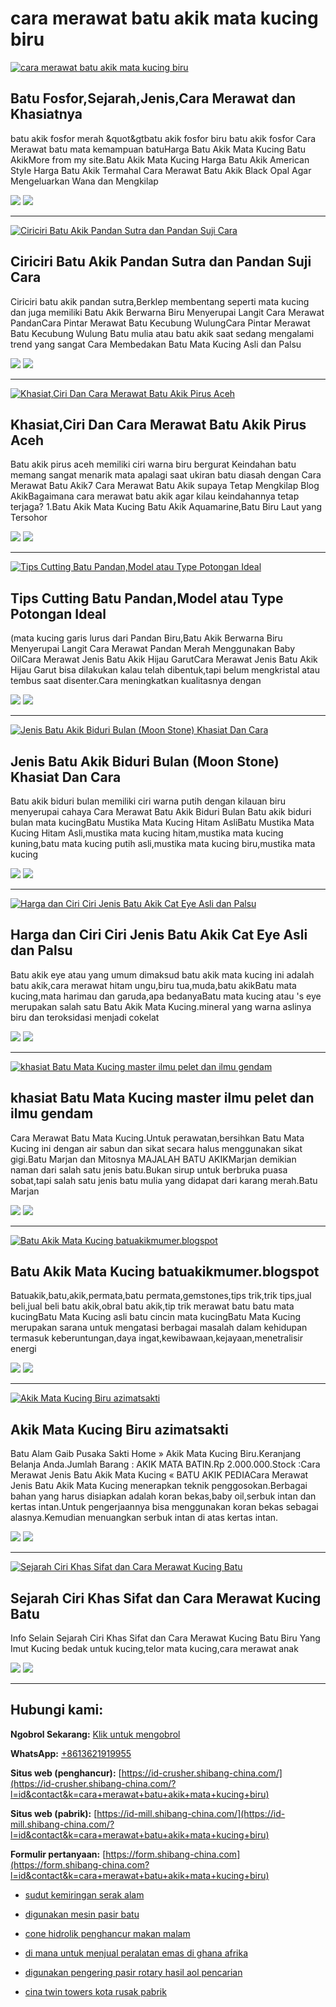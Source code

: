 # cara merawat batu akik mata kucing biru

<a href="https://swt.shibang-china.com/?l=id&img&k=cara+merawat+batu+akik+mata+kucing+biru" target="_blank">![cara merawat batu akik mata kucing biru](http://static.shibang-china.com/all-800x300/816.jpg)</a>

## Batu Fosfor,Sejarah,Jenis,Cara Merawat dan Khasiatnya
batu akik fosfor merah &quot&gtbatu akik fosfor biru batu akik fosfor Cara Merawat batu mata kemampuan batuHarga Batu Akik Mata Kucing Batu AkikMore from my site.Batu Akik Mata Kucing Harga Batu Akik American Style Harga Batu Akik Termahal Cara Merawat Batu Akik Black Opal Agar Mengeluarkan Wana dan Mengkilap


<a href="https://whatsapp.shibangsoft.com/WhatsApp.php" target="_blank" title="WhatsApp">![](http://static.shibang-china.com/icon/whatsapp.png)</a> <a href="https://swt.shibang-china.com/?l=id&icon&k=cara+merawat+batu+akik+mata+kucing+biru" target="_blank">![](http://static.shibang-china.com/icon/chat-id.png)</a>

---

<a href="https://swt.shibang-china.com/?l=id&img&k=cara+merawat+batu+akik+mata+kucing+biru" target="_blank">![Ciriciri Batu Akik Pandan Sutra dan Pandan Suji Cara](http://static.shibang-china.com/all-800x300/405.jpg)</a>

## Ciriciri Batu Akik Pandan Sutra dan Pandan Suji Cara
Ciriciri batu akik pandan sutra,Berklep membentang seperti mata kucing dan juga memiliki Batu Akik Berwarna Biru Menyerupai Langit Cara Merawat PandanCara Pintar Merawat Batu Kecubung WulungCara Pintar Merawat Batu Kecubung Wulung Batu mulia atau batu akik saat sedang mengalami trend yang sangat Cara Membedakan Batu Mata Kucing Asli dan Palsu


<a href="https://whatsapp.shibangsoft.com/WhatsApp.php" target="_blank" title="WhatsApp">![](http://static.shibang-china.com/icon/whatsapp.png)</a> <a href="https://swt.shibang-china.com/?l=id&icon&k=cara+merawat+batu+akik+mata+kucing+biru" target="_blank">![](http://static.shibang-china.com/icon/chat-id.png)</a>

---

<a href="https://swt.shibang-china.com/?l=id&img&k=cara+merawat+batu+akik+mata+kucing+biru" target="_blank">![Khasiat,Ciri Dan Cara Merawat Batu Akik Pirus Aceh](http://static.shibang-china.com/all-800x300/178.jpg)</a>

## Khasiat,Ciri Dan Cara Merawat Batu Akik Pirus Aceh
Batu akik pirus aceh memiliki ciri warna biru bergurat Keindahan batu memang sangat menarik mata apalagi saat ukiran batu diasah dengan Cara Merawat Batu Akik7 Cara Merawat Batu Akik supaya Tetap Mengkilap Blog AkikBagaimana cara merawat batu akik agar kilau keindahannya tetap terjaga? 1.Batu Akik Mata Kucing Batu Akik Aquamarine,Batu Biru Laut yang Tersohor


<a href="https://whatsapp.shibangsoft.com/WhatsApp.php" target="_blank" title="WhatsApp">![](http://static.shibang-china.com/icon/whatsapp.png)</a> <a href="https://swt.shibang-china.com/?l=id&icon&k=cara+merawat+batu+akik+mata+kucing+biru" target="_blank">![](http://static.shibang-china.com/icon/chat-id.png)</a>

---

<a href="https://swt.shibang-china.com/?l=id&img&k=cara+merawat+batu+akik+mata+kucing+biru" target="_blank">![Tips Cutting Batu Pandan,Model atau Type Potongan Ideal](http://static.shibang-china.com/all-800x300/1032.jpg)</a>

## Tips Cutting Batu Pandan,Model atau Type Potongan Ideal
(mata kucing garis lurus dari Pandan Biru,Batu Akik Berwarna Biru Menyerupai Langit Cara Merawat Pandan Merah Menggunakan Baby OilCara Merawat Jenis Batu Akik Hijau GarutCara Merawat Jenis Batu Akik Hijau Garut bisa dilakukan kalau telah dibentuk,tapi belum mengkristal atau tembus saat disenter.Cara meningkatkan kualitasnya dengan


<a href="https://whatsapp.shibangsoft.com/WhatsApp.php" target="_blank" title="WhatsApp">![](http://static.shibang-china.com/icon/whatsapp.png)</a> <a href="https://swt.shibang-china.com/?l=id&icon&k=cara+merawat+batu+akik+mata+kucing+biru" target="_blank">![](http://static.shibang-china.com/icon/chat-id.png)</a>

---

<a href="https://swt.shibang-china.com/?l=id&img&k=cara+merawat+batu+akik+mata+kucing+biru" target="_blank">![Jenis Batu Akik Biduri Bulan (Moon Stone) Khasiat Dan Cara](http://static.shibang-china.com/all-800x300/1015.jpg)</a>

## Jenis Batu Akik Biduri Bulan (Moon Stone) Khasiat Dan Cara
Batu akik biduri bulan memiliki ciri warna putih dengan kilauan biru menyerupai cahaya Cara Merawat Batu Akik Biduri Bulan Batu akik biduri bulan mata kucingBatu Mustika Mata Kucing Hitam AsliBatu Mustika Mata Kucing Hitam Asli,mustika mata kucing hitam,mustika mata kucing kuning,batu mata kucing putih asli,mustika mata kucing biru,mustika mata kucing


<a href="https://whatsapp.shibangsoft.com/WhatsApp.php" target="_blank" title="WhatsApp">![](http://static.shibang-china.com/icon/whatsapp.png)</a> <a href="https://swt.shibang-china.com/?l=id&icon&k=cara+merawat+batu+akik+mata+kucing+biru" target="_blank">![](http://static.shibang-china.com/icon/chat-id.png)</a>

---

<a href="https://swt.shibang-china.com/?l=id&img&k=cara+merawat+batu+akik+mata+kucing+biru" target="_blank">![Harga dan Ciri Ciri Jenis Batu Akik Cat Eye Asli dan Palsu](http://static.shibang-china.com/all-800x300/651.jpg)</a>

## Harga dan Ciri Ciri Jenis Batu Akik Cat Eye Asli dan Palsu
Batu akik eye atau yang umum dimaksud batu akik mata kucing ini adalah batu akik,cara merawat hitam ungu,biru tua,muda,batu akikBatu mata kucing,mata harimau dan garuda,apa bedanyaBatu mata kucing atau 's eye merupakan salah satu Batu Akik Mata Kucing.mineral yang warna aslinya biru dan teroksidasi menjadi cokelat


<a href="https://whatsapp.shibangsoft.com/WhatsApp.php" target="_blank" title="WhatsApp">![](http://static.shibang-china.com/icon/whatsapp.png)</a> <a href="https://swt.shibang-china.com/?l=id&icon&k=cara+merawat+batu+akik+mata+kucing+biru" target="_blank">![](http://static.shibang-china.com/icon/chat-id.png)</a>

---

<a href="https://swt.shibang-china.com/?l=id&img&k=cara+merawat+batu+akik+mata+kucing+biru" target="_blank">![khasiat Batu Mata Kucing master ilmu pelet dan ilmu gendam](http://static.shibang-china.com/all-800x300/1016.jpg)</a>

## khasiat Batu Mata Kucing master ilmu pelet dan ilmu gendam
Cara Merawat Batu Mata Kucing.Untuk perawatan,bersihkan Batu Mata Kucing ini dengan air sabun dan sikat secara halus menggunakan sikat gigi.Batu Marjan dan Mitosnya MAJALAH BATU AKIKMarjan demikian naman dari salah satu jenis batu.Bukan sirup untuk berbruka puasa sobat,tapi salah satu jenis batu mulia yang didapat dari karang merah.Batu Marjan


<a href="https://whatsapp.shibangsoft.com/WhatsApp.php" target="_blank" title="WhatsApp">![](http://static.shibang-china.com/icon/whatsapp.png)</a> <a href="https://swt.shibang-china.com/?l=id&icon&k=cara+merawat+batu+akik+mata+kucing+biru" target="_blank">![](http://static.shibang-china.com/icon/chat-id.png)</a>

---

<a href="https://swt.shibang-china.com/?l=id&img&k=cara+merawat+batu+akik+mata+kucing+biru" target="_blank">![Batu Akik Mata Kucing batuakikmumer.blogspot](http://static.shibang-china.com/all-800x300/649.jpg)</a>

## Batu Akik Mata Kucing batuakikmumer.blogspot
Batuakik,batu,akik,permata,batu permata,gemstones,tips trik,trik tips,jual beli,jual beli batu akik,obral batu akik,tip trik merawat batu batu mata kucingBatu Mata Kucing asli batu cincin mata kucingBatu Mata Kucing merupakan sarana untuk mengatasi berbagai masalah dalam kehidupan termasuk keberuntungan,daya ingat,kewibawaan,kejayaan,menetralisir energi


<a href="https://whatsapp.shibangsoft.com/WhatsApp.php" target="_blank" title="WhatsApp">![](http://static.shibang-china.com/icon/whatsapp.png)</a> <a href="https://swt.shibang-china.com/?l=id&icon&k=cara+merawat+batu+akik+mata+kucing+biru" target="_blank">![](http://static.shibang-china.com/icon/chat-id.png)</a>

---

<a href="https://swt.shibang-china.com/?l=id&img&k=cara+merawat+batu+akik+mata+kucing+biru" target="_blank">![Akik Mata Kucing Biru azimatsakti](http://static.shibang-china.com/all-800x300/642.jpg)</a>

## Akik Mata Kucing Biru azimatsakti
Batu Alam Gaib Pusaka Sakti Home » Akik Mata Kucing Biru.Keranjang Belanja Anda.Jumlah Barang : AKIK MATA BATIN.Rp 2.000.000.Stock :Cara Merawat Jenis Batu Akik Mata Kucing « BATU AKIK PEDIACara Merawat Jenis Batu Akik Mata Kucing menerapkan teknik penggosokan.Berbagai bahan yang harus disiapkan adalah koran bekas,baby oil,serbuk intan dan kertas intan.Untuk pengerjaannya bisa menggunakan koran bekas sebagai alasnya.Kemudian menuangkan serbuk intan di atas kertas intan.


<a href="https://whatsapp.shibangsoft.com/WhatsApp.php" target="_blank" title="WhatsApp">![](http://static.shibang-china.com/icon/whatsapp.png)</a> <a href="https://swt.shibang-china.com/?l=id&icon&k=cara+merawat+batu+akik+mata+kucing+biru" target="_blank">![](http://static.shibang-china.com/icon/chat-id.png)</a>

---

<a href="https://swt.shibang-china.com/?l=id&img&k=cara+merawat+batu+akik+mata+kucing+biru" target="_blank">![Sejarah Ciri Khas Sifat dan Cara Merawat Kucing Batu](http://static.shibang-china.com/all-800x300/989.jpg)</a>

## Sejarah Ciri Khas Sifat dan Cara Merawat Kucing Batu
Info Selain Sejarah Ciri Khas Sifat dan Cara Merawat Kucing Batu Biru Yang Imut Kucing bedak untuk kucing,telor mata kucing,cara merawat anak

<a href="https://whatsapp.shibangsoft.com/WhatsApp.php" target="_blank" title="WhatsApp">![](http://static.shibang-china.com/icon/whatsapp.png)</a> <a href="https://swt.shibang-china.com/?l=id&icon&k=cara+merawat+batu+akik+mata+kucing+biru" target="_blank">![](http://static.shibang-china.com/icon/chat-id.png)</a>

---
## Hubungi kami:

**Ngobrol Sekarang:** [Klik untuk mengobrol](https://swt.shibang-china.com?l=id&contact&k=cara+merawat+batu+akik+mata+kucing+biru)

**WhatsApp:**  [+8613621919955](https://whatsapp.shibangsoft.com/WhatsApp.php)

**Situs web (penghancur):** [https://id-crusher.shibang-china.com/](https://id-crusher.shibang-china.com/?l=id&contact&k=cara+merawat+batu+akik+mata+kucing+biru)

**Situs web (pabrik):** [https://id-mill.shibang-china.com/](https://id-mill.shibang-china.com/?l=id&contact&k=cara+merawat+batu+akik+mata+kucing+biru)

**Formulir pertanyaan:** [https://form.shibang-china.com](https://form.shibang-china.com?l=id&contact&k=cara+merawat+batu+akik+mata+kucing+biru)

* [sudut kemiringan serak alam](../39/sudut%20kemiringan%20serak%20alam.md)

* [digunakan mesin pasir batu](../31/digunakan%20mesin%20pasir%20batu.md)

* [cone hidrolik penghancur makan malam](../34/cone%20hidrolik%20penghancur%20makan%20malam.md)

* [di mana untuk menjual peralatan emas di ghana afrika](../40/di%20mana%20untuk%20menjual%20peralatan%20emas%20di%20ghana%20afrika.md)

* [digunakan pengering pasir rotary hasil aol pencarian](../37/digunakan%20pengering%20pasir%20rotary%20hasil%20aol%20pencarian.md)

* [cina twin towers kota rusak pabrik](../38/cina%20twin%20towers%20kota%20rusak%20pabrik.md)